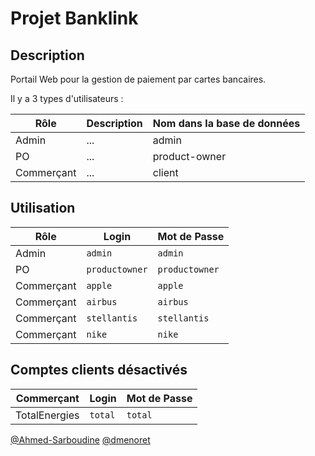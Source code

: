 # Projet Banklink

## Description

Portail Web pour la gestion de paiement par cartes bancaires.

Il y a 3 types d'utilisateurs :

Rôle | Description | Nom dans la base de données
-----|-------------|----------------------------
Admin | ... | admin
PO | ... | product-owner
Commerçant | ... | client

## Utilisation

Rôle | Login | Mot de Passe
-----|-------|-------------
Admin | `admin` | `admin`
PO | `productowner` | `productowner`
Commerçant | `apple` | `apple`
Commerçant | `airbus` | `airbus`
Commerçant | `stellantis` | `stellantis`
Commerçant | `nike` | `nike`

## Comptes clients désactivés

Commerçant | Login | Mot de Passe
-----------|-------|-------------
TotalEnergies | `total` | `total`

[@Ahmed-Sarboudine](https://github.com/Ahmed-Sarboudine)
[@dmenoret](https://github.com/dmenoret)

